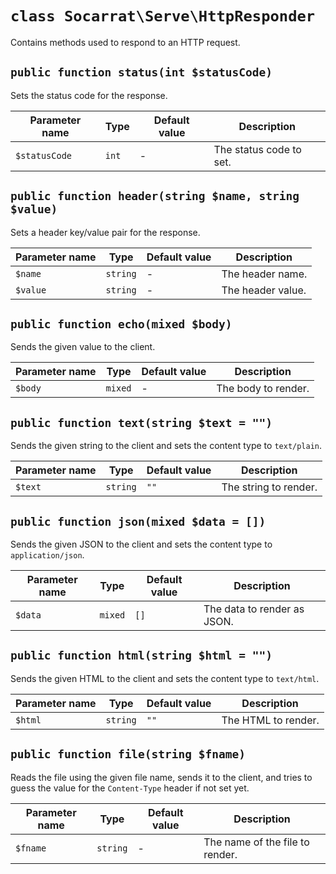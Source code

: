 # `class Socarrat\Serve\HttpResponder`

Contains methods used to respond to an HTTP request.

## `public function status(int $statusCode)`

Sets the status code for the response.

| Parameter name | Type  | Default value | Description             |
|----------------|-------|---------------|-------------------------|
| `$statusCode`  | `int` | -             | The status code to set. |

## `public function header(string $name, string $value)`

Sets a header key/value pair for the response.

| Parameter name | Type     | Default value | Description       |
|----------------|----------|---------------|-------------------|
| `$name`        | `string` | -             | The header name.  |
| `$value`       | `string` | -             | The header value. |

## `public function echo(mixed $body)`

Sends the given value to the client.

| Parameter name | Type    | Default value | Description         |
|----------------|---------|---------------|---------------------|
| `$body`        | `mixed` | -             | The body to render. |

## `public function text(string $text = "")`

Sends the given string to the client and sets the content type to `text/plain`.

| Parameter name | Type     | Default value | Description           |
|----------------|----------|---------------|-----------------------|
| `$text`        | `string` | `""`          | The string to render. |

## `public function json(mixed $data = [])`

Sends the given JSON to the client and sets the content type to `application/json`.

| Parameter name | Type    | Default value | Description                 |
|----------------|---------|---------------|-----------------------------|
| `$data`        | `mixed` | `[]`          | The data to render as JSON. |

## `public function html(string $html = "")`

Sends the given HTML to the client and sets the content type to `text/html`.

| Parameter name | Type     | Default value | Description         |
|----------------|----------|---------------|---------------------|
| `$html`        | `string` | `""`          | The HTML to render. |

## `public function file(string $fname)`

Reads the file using the given file name, sends it to the client, and tries to guess the value for the `Content-Type` header if not set yet.

| Parameter name | Type     | Default value | Description                     |
|----------------|----------|---------------|---------------------------------|
| `$fname`       | `string` | -             | The name of the file to render. |
